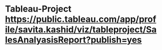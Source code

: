 # Tableau-Project https://public.tableau.com/app/profile/savita.kashid/viz/tableproject/SalesAnalyasisReport?publish=yes  
